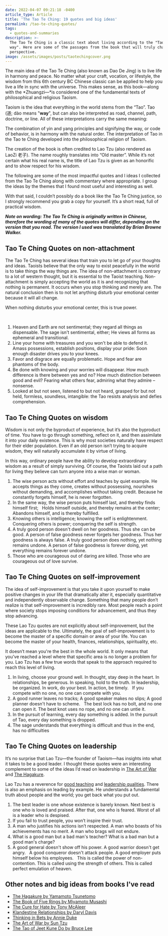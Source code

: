 ```yaml
---
date: 2022-04-07 09:21:18 -0400
article_type: Article
title: 'The Tao Te Ching: 19 quotes and big ideas'
permalink: /tao-te-ching-quotes/
tags:
  - quotes-and-summaries
description: >-
  The Tao Te Ching is a classic text about living according to the "Tao" or "The
  way". Here are some of the passages from the book that will truly change your
  perspective. 
image: /assets/images/posts/taotechingcover.png
---
```

The main idea of the Tao Te Ching (also known as Dao De Jing) is to live life in harmony and peace. No matter what your craft, vocation, or lifestyle, the wisdom from this 6th century BC Chinese classic can be applied to help you live a life in sync with the universe. This makes sense, as this book—along with the *Zhuangzi—*is considered one of the fundamental texts of philosophical and religious Taoism.

Taoism is the idea that everything in the world stems from the “Tao”. Tao (道; d&agrave;o means "**way**", but can also be interpreted as road, channel, path, doctrine, or line. All of these interpretations carry the same meaning:

The combination of yin and yang principles and signifying the way, or code of behavior, is in harmony with the natural order. The interpretation of Tao in the Tao te Ching developed into the philosophical religion of Taoism.

The creation of the book is often credited to Lao Tzu (also rendered as LaoZi 老子). The name roughly translates into “Old master”. While it’s not certain what his real name is, the title of Lao Tzu is given as an honorific and to show respect for his wisdom.

The following are some of the most impactful quotes and I ideas I collected from the Tao Te Ching along with commentary where appropriate. I group the ideas by the themes that I found most useful and interesting as well.

With that said, I couldn’t possibly do a book like the Tao Te Ching justice, so I strongly recommend you grab a copy for yourself. It’s a short read, full of practical wisdom.

***Note on wording: The Tao Te Ching is originally written in Chinese, therefore the wording of many of the quotes will differ, depending on the version that you read. The version I used was translated by Brian Browne Walker.***

## Tao Te Ching Quotes on non-attachment

The Tao Te Ching has several ideas that train you to let go of your thoughts and ideas. Taoists believe that the only way to exist peacefully in the world is to take things the way things are. The idea of non-attachment is contrary to a lot of western thought, but it is essential to the Taoist teaching. Non-attachment is simply accepting the world as it is and recognizing that nothing is permanent. It occurs when you stop thinking and merely are. The natural conclusion then is to not let anything disturb your emotional center because it will all change.

When nothing disturbs your emotional center, this is true power.

&nbsp;

1. Heaven and Earth are not sentimental; they regard all things as dispensable. The sage isn't sentimental, either; He views all forms as ephemeral and transitional.
2. Line your home with treasures and you won't be able to defend it. &nbsp; Amass possessions, establish positions, display your pride: Soon enough disaster drives you to your knees.
3. Favor and disgrace are equally problematic. Hope and fear are phantoms of the body.
4. Be done with knowing and your worries will disappear. How much difference is there between yes and no? How much distinction between good and evil? Fearing what others fear, admiring what they admire – nonsense.
5. Looked at but not seen, listened to but not heard, grasped for but not held, formless, soundless, intangible: the Tao resists analysis and defies comprehension.

## **Tao Te Ching Quotes on wisdom**

Wisdom is not only the byproduct of experience, but it’s also the byproduct of time. You have to go through something, reflect on it, and then assimilate it into your daily existence. This is why most societies naturally have respect for their elder population. Even if an old person isn’t trying to acquire wisdom, they will naturally accumulate it by virtue of living.

In this way, ordinary people have the ability to develop extraordinary wisdom as a result of simply surviving. Of course, the Taoists laid out a path for living they believe can turn anyone into a wise man or woman.

1. The wise person acts without effort and teaches by quiet example. He accepts things as they come, creates without possessing, nourishes without demanding, and accomplishes without taking credit. Because he constantly forgets himself, he is never forgotten.
2. In the same way, the wise person puts himself last, and thereby finds himself first; &nbsp; Holds himself outside, and thereby remains at the center; &nbsp; Abandons himself, and is thereby fulfilled.
3. Knowing others is intelligence; knowing the self is enlightenment. &nbsp; Conquering others is power; conquering the self is strength.
4. A truly good person doesn't dwell on her goodness. Thus she can be good. A person of false goodness never forgets her goodness. Thus her goodness is always false. A truly good person does nothing, yet nothing remains undone. A person of false goodness is forever doing, yet everything remains forever undone.
5. Those who are courageous out of daring are killed. Those who are courageous out of love survive.

## **Tao Te Ching Quotes on self-improvement**

The idea of self-improvement is that you take it upon yourself to make positive changes in your life that dramatically alter it, especially quantitative and independently observable change. Something that many people don’t realize is that self-improvement is incredibly rare. Most people reach a point where society stops imposing conditions for advancement, and thus they stop advancing.

These Lao Tzu quotes are not explicitly about self-improvement, but the ideas are applicable to the. Ultimately, the goal of self-improvement is to become the master of a specific domain or area of your life. You can become the master of your health, finances, relationships, spirituality, etc.

It doesn’t mean you're the best in the whole world. It only means that you’ve reached a level where that specific area is no longer a problem for you. Lao Tzu has a few true words that speak to the approach required to reach this level of living.

1. In living, choose your ground well. In thought, stay deep in the heart. In relationships, be generous. In speaking, hold to the truth. In leadership, be organized. In work, do your best. In action, be timely. &nbsp; If you compete with no one, no one can compete with you.
2. A good runner leaves no tracks; A good speaker makes no slips; A good planner doesn't have to scheme. &nbsp; The best lock has no bolt, and no one can open it. The best knot uses no rope, and no one can untie it.
3. In the pursuit of learning, every day something is added. In the pursuit of Tao, every day something is dropped.
4. The sage understands that everything is difficult and thus in the end, has no difficulties

## **Tao Te Ching Quotes on leadership**

It’s no surprise that Lao Tzu—the founder of Taoism—has insights into what it takes to be a good leader. I thought these quotes were an interesting complement to some of the ideas I’d read on leadership in [The Art of War](/art-of-war-quotes-and-summary/) and [The Hagakure](/hagakure-quotes/).

Lao Tzu has a reverence for [good teaching](/qualities-of-a-good-teacher/) and [leadership qualities](/leadership-philosophy/). There is also an emphasis on leading by example. He understands a fundamental truth about people and the world; you get back what you put out.

1. The best leader is one whose existence is barely known. Next best is one who is loved and praised. After that, one who is feared. Worst of all is a leader who is despised.
2. If you fail to trust people, you won’t inspire their trust.
3. A man who justifies his actions isn’t respected. A man who boasts of his achievements has no merit. A man who brags will not endure.
4. What is a good man but a bad man's teacher? What is a bad man but a good man's charge?
5. A good general doesn't show off his power. A good warrior doesn't get angry. &nbsp; A good conqueror doesn't attack people. A good employer puts himself below his employees. &nbsp; This is called the power of non-contention. This is called using the strength of others. This is called perfect emulation of heaven.

## Other notes and big ideas from books I've read

* [The Hagakure by Yamamoto Tsunetomo](/hagakure-quotes/)
* [The Book of Five Rings by Miyamoto Musashi](/the-book-of-five-rings-quotes/)
* [The Cure for Hate by Tony McAleer](/the-cure-for-hate/)
* [Klandestine Relationships by Daryl Davis](/daryl-davis-book/)
* [Thinking in Bets by Annie Duke](/annie-duke-thinking-in-bets-quotes/)
* [The Art of War by Sun Tzu](/art-of-war-quotes-and-summary/)
* [The Tao of Jeet Kune Do by Bruce Lee](/tao-of-jeet-kune-do-quotes/)

&nbsp;
